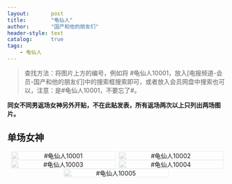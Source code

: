 ```yaml
---
layout:       post
title:        "龟仙人"
author:       "国产和他的朋友们"
header-style: text
catalog:      true
tags:
    - 龟仙人
---
```


> 查找方法：将图片上方的编号，例如将 #龟仙人10001，放入[电报频道-会员-国产和他的朋友们]中的搜索框搜索即可，或者放入会员网盘中搜索也可以，注意：是#龟仙人10001，不要忘了#。

**同女不同男返场女神另外开贴，不在此贴发表，所有返场两次以上只列出两场图片。**

## 单场女神

<div style="display: flex; justify-content: center;">
    <div style="position: relative; width: 48%; margin-right: 1%;">
        <img src="https://tanhuawanrenmigroup.top/guixianren/guixianren10001.jpg" style="width: 100%;" />
        <div style="position: absolute; top: 0; left: 0; width: 100%; text-align: center; background-color: rgba(255,255,255,0.7); font-size: 14px;">
            #龟仙人10001
        </div>
    </div>
    <div style="position: relative; width: 48%;">
        <img src="https://tanhuawanrenmigroup.top/guixianren/guixianren10002.jpg" style="width: 100%;" />
        <div style="position: absolute; top: 0; left: 0; width: 100%; text-align: center; background-color: rgba(255,255,255,0.7); font-size: 14px;">
            #龟仙人10002
        </div>
    </div>
</div>

<div style="display: flex; justify-content: center;">
    <div style="position: relative; width: 48%; margin-right: 1%;">
        <img src="https://tanhuawanrenmigroup.top/guixianren/guixianren10003.jpg" style="width: 100%;" />
        <div style="position: absolute; top: 0; left: 0; width: 100%; text-align: center; background-color: rgba(255,255,255,0.7); font-size: 14px;">
            #龟仙人10003
        </div>
    </div>
    <div style="position: relative; width: 48%;">
        <img src="https://tanhuawanrenmigroup.top/guixianren/guixianren10004.jpg" style="width: 100%;" />
        <div style="position: absolute; top: 0; left: 0; width: 100%; text-align: center; background-color: rgba(255,255,255,0.7); font-size: 14px;">
            #龟仙人10004
        </div>
    </div>
</div>

<div style="display: flex; justify-content: center;">
    <div style="position: relative; width: 48%; margin-right: 1%;">
        <img src="https://tanhuawanrenmigroup.top/guixianren/guixianren10005.jpg" style="width: 100%;" />
        <div style="position: absolute; top: 0; left: 0; width: 100%; text-align: center; background-color: rgba(255,255,255,0.7); font-size: 14px;">
            #龟仙人10005
        </div>
    </div>
</div>





